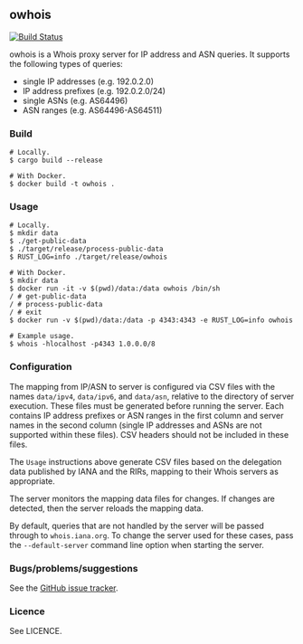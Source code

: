 ## owhois

[![Build Status](https://travis-ci.org/tomhrr/owhois.png)](https://travis-ci.org/tomhrr/owhois)

owhois is a Whois proxy server for IP address and ASN queries.  It
supports the following types of queries:

   * single IP addresses (e.g. 192.0.2.0)
   * IP address prefixes (e.g. 192.0.2.0/24)
   * single ASNs (e.g. AS64496)
   * ASN ranges (e.g. AS64496-AS64511)

### Build

    # Locally.
    $ cargo build --release

    # With Docker.
    $ docker build -t owhois .

### Usage

    # Locally.
    $ mkdir data
    $ ./get-public-data
    $ ./target/release/process-public-data
    $ RUST_LOG=info ./target/release/owhois

    # With Docker.
    $ mkdir data
    $ docker run -it -v $(pwd)/data:/data owhois /bin/sh
    / # get-public-data
    / # process-public-data
    / # exit
    $ docker run -v $(pwd)/data:/data -p 4343:4343 -e RUST_LOG=info owhois

    # Example usage.
    $ whois -hlocalhost -p4343 1.0.0.0/8

### Configuration

The mapping from IP/ASN to server is configured via CSV files with the
names `data/ipv4`, `data/ipv6`, and `data/asn`, relative to the
directory of server execution.  These files must be generated before
running the server.  Each contains IP address prefixes or ASN ranges
in the first column and server names in the second column (single IP
addresses and ASNs are not supported within these files).  CSV headers
should not be included in these files.

The `Usage` instructions above generate CSV files based on the
delegation data published by IANA and the RIRs, mapping to their Whois
servers as appropriate.

The server monitors the mapping data files for changes.  If changes
are detected, then the server reloads the mapping data.

By default, queries that are not handled by the server will be passed
through to `whois.iana.org`.  To change the server used for these
cases, pass the `--default-server` command line option when starting
the server.

### Bugs/problems/suggestions

See the [GitHub issue tracker](https://github.com/tomhrr/owhois/issues).

### Licence

See LICENCE.
